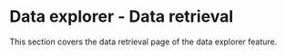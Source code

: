 # Data explorer - Data retrieval

This section covers the data retrieval page of the data explorer feature.